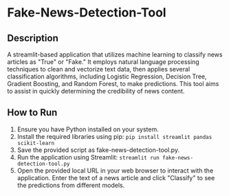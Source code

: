 # Fake-News-Detection-Tool
## Description
A streamlit-based application that utilizes machine learning to classify news articles as "True" or "Fake." It employs natural language processing techniques to clean and vectorize text data, then applies several classification algorithms, including Logistic Regression, Decision Tree, Gradient Boosting, and Random Forest, to make predictions. This tool aims to assist in quickly determining the credibility of news content.

## How to Run
1. Ensure you have Python installed on your system.
2. Install the required libraries using pip: ``` pip install streamlit pandas scikit-learn ```
3. Save the provided script as fake-news-detection-tool.py.
4. Run the application using Streamlit: ```streamlit run fake-news-detection-tool.py```
5. Open the provided local URL in your web browser to interact with the application. Enter the text of a news article and click "Classify" to see the predictions from different models.
